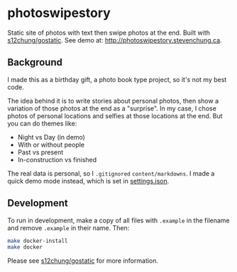 # photoswipestory

Static site of photos with text then swipe photos at the end. Built with [s12chung/gostatic](https://github.com/s12chung/gostatic). See demo at: http://photoswipestory.stevenchung.ca.

## Background

I made this as a birthday gift, a photo book type project, so it's not my best code.

The idea behind it is to write stories about personal photos, then show a variation of those photos at the end as a "surprise". In my case, I chose photos of personal locations and selfies at those locations at the end. But you can do themes like:

- Night vs Day (in demo)
- With or without people
- Past vs present
- In-construction vs finished

The real data is personal, so I `.gitignored` `content/markdowns`. I made a quick demo mode instead, which is set in [settings.json](settings.example.json).

## Development

To run in development, make a copy of all files with `.example` in the filename and remove `.example` in their name. Then:

```bash
make docker-install
make docker
```


Please see [s12chung/gostatic](https://github.com/s12chung/gostatic) for more information.
